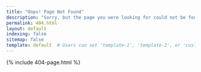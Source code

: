 ```yaml
---
title: "Oops! Page Not Found"
description: "Sorry, but the page you were looking for could not be found."
permalink: 404.html
layout: default
indexing: false
sitemap: false
template: default  # Users can set 'template-1', 'template-2', or 'custom'
---
```


{% include 404-page.html %}

